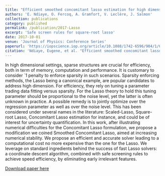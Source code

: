 ```yaml
---
title: "Efficient smoothed concomitant lasso estimation for high dimensional regression"
authors: 'E. Ndiaye, O. Fercoq, A. Gramfort, V. Leclère, J. Salmon'
collection: publications
category: published
permalink: /publication/2017-Lasso
excerpt: 'Safe screen rules for square-root lasso'
date: 2017-10-01
venue: 'Journal of Physics: Conference Series'
paperurl: 'https://iopscience.iop.org/article/10.1088/1742-6596/904/1/012006/pdf'
citation: 'Ndiaye, Eugene, et al. "Efficient smoothed concomitant lasso estimation for high dimensional regression." Journal of Physics: Conference Series. Vol. 904. No. 1. IOP Publishing, 2017.'
---
```

In high dimensional settings, sparse structures are crucial for efficiency, both in term of
memory, computation and performance. It is customary to consider `1 penalty to enforce
sparsity in such scenarios. Sparsity enforcing methods, the Lasso being a canonical example,
are popular candidates to address high dimension. For efficiency, they rely on tuning a parameter
trading data fitting versus sparsity. For the Lasso theory to hold this tuning parameter should
be proportional to the noise level, yet the latter is often unknown in practice. A possible remedy
is to jointly optimize over the regression parameter as well as over the noise level. This has been
considered under several names in the literature: Scaled-Lasso, Square-root Lasso, Concomitant
Lasso estimation for instance, and could be of interest for uncertainty quantification. In this
work, after illustrating numerical difficulties for the Concomitant Lasso formulation, we propose
a modification we coined Smoothed Concomitant Lasso, aimed at increasing numerical stability.
We propose an efficient and accurate solver leading to a computational cost no more expensive
than the one for the Lasso. We leverage on standard ingredients behind the success of fast
Lasso solvers: a coordinate descent algorithm, combined with safe screening rules to achieve
speed efficiency, by eliminating early irrelevant features.

[Download paper here](../files/papers/2017-lasso.pdf)

